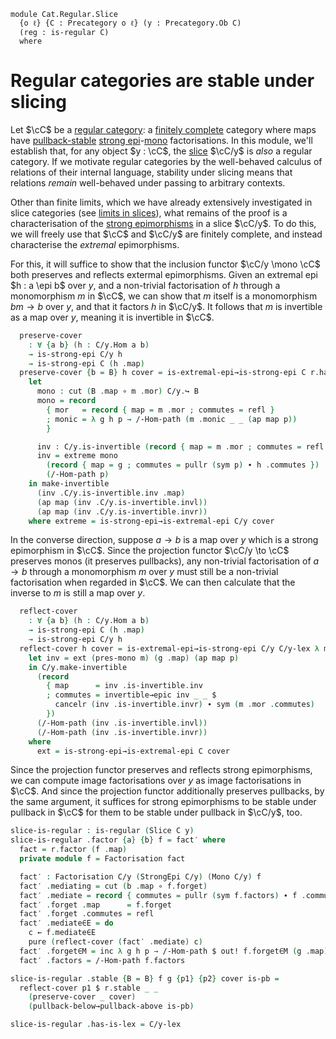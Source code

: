 <!--
```agda
open import Cat.Morphism.Factorisation
open import Cat.Diagram.Limit.Finite
open import Cat.Morphism.Orthogonal
open import Cat.Morphism.StrongEpi
open import Cat.Diagram.Pullback
open import Cat.Instances.Slice
open import Cat.Prelude
open import Cat.Regular

open import Data.Power

import Cat.Functor.Bifunctor as Bifunctor
import Cat.Reasoning as Cr
```
-->

```
module Cat.Regular.Slice
  {o ℓ} {C : Precategory o ℓ} (y : Precategory.Ob C)
  (reg : is-regular C)
  where
```

# Regular categories are stable under slicing

Let $\cC$ be a [regular category]: a [finitely complete] category where
maps have [pullback-stable] [strong epi]-[mono] factorisations. In this
module, we'll establish that, for any object $y : \cC$, the [slice]
$\cC/y$ is _also_ a regular category. If we motivate regular categories
by the well-behaved calculus of relations of their internal language,
stability under slicing means that relations _remain_ well-behaved under
passing to arbitrary contexts.

[regular category]: Cat.Regular.html
[pullback-stable]: Cat.Diagram.Pullback.html#stability
[strong epi]: Cat.Morphism.StrongEpi.html
[mono]: Cat.Morphism.html#monos
[slice]: Cat.Instances.Slice.html
[finitely complete]: Cat.Diagram.Limit.Finite.html

<!--
```agda
private
  module r = is-regular reg
  C/y = Slice C y
  module C/y = Cr C/y
open Cr C
open Factorisation
open is-regular
open Functor
open /-Obj
open /-Hom

private
  C/y-lex : Finitely-complete C/y
  C/y-lex = with-pullbacks C/y (record { has⊤ = Slice-terminal-object }) pb where
    pb : ∀ {A B X} (f : C/y.Hom A X) (g : C/y.Hom B X) → Pullback C/y f g
    pb {A = A} f g = below where
      above = r.lex.pullbacks (f .map) (g .map)

      below : Pullback C/y f g
      below .Pullback.apex = cut (A .map ∘ above .Pullback.p₁)
      below .Pullback.p₁ .map      = above .Pullback.p₁
      below .Pullback.p₁ .commutes = refl
      below .Pullback.p₂ .map      = above .Pullback.p₂
      below .Pullback.p₂ .commutes =
        pushl (sym (g .commutes)) ∙ ap₂ _∘_ refl (sym (above .Pullback.square)) ∙ pulll (f .commutes)
      below .Pullback.has-is-pb = pullback-above→pullback-below (above .Pullback.has-is-pb)

  pres-mono
    : ∀ {a b} (h : a C/y.↪ b)
    → a .domain ↪ b .domain
  pres-mono h .mor = h .mor .map
  pres-mono {a = A} h .monic a b p = ap map $ h .C/y.monic
    {c = cut (A .map ∘ a)}
    (record { commutes = refl })
    (record { commutes = pushl (sym (h .mor .commutes)) ·· ap₂ _∘_ refl (sym p) ·· pulll (h .mor .commutes) })
    (/-Hom-path p)
```
-->

Other than finite limits, which we have already extensively investigated
in slice categories (see [limits in slices][slilim]), what remains of
the proof is a characterisation of the [strong epimorphisms] in a slice
$\cC/y$. To do this, we will freely use that $\cC$ and $\cC/y$ are
finitely complete, and instead characterise the _extremal_ epimorphisms.

[slilim]: Cat.Instances.Slice.html#arbitrary-limits-in-slices
[strong epimorphisms]: Cat.Morphism.StrongEpi.html

For this, it will suffice to show that the inclusion functor $\cC/y
\mono \cC$ both preserves and reflects extermal epimorphisms. Given an
extremal epi $h : a \epi b$ over $y$, and a non-trivial factorisation of
$h$ through a monomorphism $m$ in $\cC$, we can show that $m$ itself is
a monomorphism $bm \to b$ over $y$, and that it factors $h$ in $\cC/y$.
It follows that $m$ is invertible as a map over $y$, meaning it is
invertible in $\cC$.

```agda
  preserve-cover
    : ∀ {a b} (h : C/y.Hom a b)
    → is-strong-epi C/y h
    → is-strong-epi C (h .map)
  preserve-cover {b = B} h cover = is-extremal-epi→is-strong-epi C r.has-is-lex λ m g p →
    let
      mono : cut (B .map ∘ m .mor) C/y.↪ B
      mono = record
        { mor   = record { map = m .mor ; commutes = refl }
        ; monic = λ g h p → /-Hom-path (m .monic _ _ (ap map p))
        }

      inv : C/y.is-invertible (record { map = m .mor ; commutes = refl })
      inv = extreme mono
        (record { map = g ; commutes = pullr (sym p) ∙ h .commutes })
        (/-Hom-path p)
    in make-invertible
      (inv .C/y.is-invertible.inv .map)
      (ap map (inv .C/y.is-invertible.invl))
      (ap map (inv .C/y.is-invertible.invr))
    where extreme = is-strong-epi→is-extremal-epi C/y cover
```

In the converse direction, suppose $a \to b$ is a map over $y$ which is
a strong epimorphism in $\cC$. Since the projection functor $\cC/y \to
\cC$ preserves monos (it preserves pullbacks), any non-trivial
factorisation of $a \to b$ through a monomorphism $m$ over $y$ must
still be a non-trivial factorisation when regarded in $\cC$. We can then
calculate that the inverse to $m$ is still a map over $y$.

```agda
  reflect-cover
    : ∀ {a b} (h : C/y.Hom a b)
    → is-strong-epi C (h .map)
    → is-strong-epi C/y h
  reflect-cover h cover = is-extremal-epi→is-strong-epi C/y C/y-lex λ m g p →
    let inv = ext (pres-mono m) (g .map) (ap map p)
    in C/y.make-invertible
      (record
        { map      = inv .is-invertible.inv
        ; commutes = invertible→epic inv _ _ $
          cancelr (inv .is-invertible.invr) ∙ sym (m .mor .commutes)
        })
      (/-Hom-path (inv .is-invertible.invl))
      (/-Hom-path (inv .is-invertible.invr))
    where
      ext = is-strong-epi→is-extremal-epi C cover
```

Since the projection functor preserves and reflects strong epimorphisms,
we can compute image factorisations over $y$ as image factorisations in
$\cC$. And since the projection functor additionally preserves
pullbacks, by the same argument, it suffices for strong epimorphisms to
be stable under pullback in $\cC$ for them to be stable under pullback
in $\cC/y$, too.

```agda
slice-is-regular : is-regular (Slice C y)
slice-is-regular .factor {a} {b} f = fact′ where
  fact = r.factor (f .map)
  private module f = Factorisation fact

  fact′ : Factorisation C/y (StrongEpi C/y) (Mono C/y) f
  fact′ .mediating = cut (b .map ∘ f.forget)
  fact′ .mediate = record { commutes = pullr (sym f.factors) ∙ f .commutes }
  fact′ .forget .map      = f.forget
  fact′ .forget .commutes = refl
  fact′ .mediate∈E = do
    c ← f.mediate∈E
    pure (reflect-cover (fact′ .mediate) c)
  fact′ .forget∈M = inc λ g h p → /-Hom-path $ out! f.forget∈M (g .map) (h .map) (ap map p)
  fact′ .factors = /-Hom-path f.factors

slice-is-regular .stable {B = B} f g {p1} {p2} cover is-pb =
  reflect-cover p1 $ r.stable _ _
    (preserve-cover _ cover)
    (pullback-below→pullback-above is-pb)

slice-is-regular .has-is-lex = C/y-lex
```
